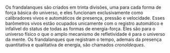 Os frandalanques são criados em trinta divisões, uma para cada forma de força básica do universo, e eles funcionam exclusivamente como calibradores vivos e automáticos de presença, pressão e velocidade. Esses barômetros vivos estão ocupados unicamente com o registro automático e infalível do status de todas as formas de energia-força. Eles são para o universo físico o que o amplo mecanismo de refletividade é para o universo da mente. Os frandalanques que registram o tempo, ademais da presença quantitativa e qualitativa de energia, são chamados *cronoldeques*.